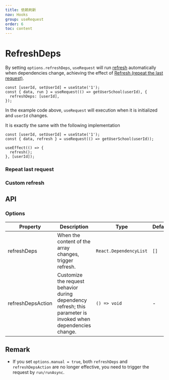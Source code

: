 ```yaml
---
title: 依赖刷新
nav: Hooks
group: useRequest
order: 6
toc: content
---
```


# RefreshDeps

By setting `options.refreshDeps`, `useRequest` will run [refresh](https://ahooks.js.org/hooks/use-request/basic/#result) automatically when dependencies change, achieving the effect of [Refresh (repeat the last request)](https://ahooks.js.org/hooks/use-request/basic/#refresh-repeat-the-last-request).

```tsx | pure
const [userId, setUserId] = useState('1');
const { data, run } = useRequest(() => getUserSchool(userId), {
  refreshDeps: [userId],
});
```

In the example code above, `useRequest` will execution when it is initialized and `userId` changes.

It is exactly the same with the following implementation

```tsx | pure
const [userId, setUserId] = useState('1');
const { data, refresh } = useRequest(() => getUserSchool(userId));

useEffect(() => {
  refresh();
}, [userId]);
```

### Repeat last request

<code src="./demo/refreshDeps.tsx"></code>

### Custom refresh

<code src="./demo/refreshDepsAction.tsx"></code>

## API

### Options

| Property          | Description                                                                                                   | Type                   | Default |
| ----------------- | ------------------------------------------------------------------------------------------------------------- | ---------------------- | ------- |
| refreshDeps       | When the content of the array changes, trigger refresh.                                                       | `React.DependencyList` | `[]`    |
| refreshDepsAction | Customize the request behavior during dependency refresh; this parameter is invoked when dependencies change. | `() => void`           | -       |

## Remark

- If you set `options.manual = true`, both `refreshDeps` and `refreshDepsAction` are no longer effective, you need to trigger the request by `run/runAsync`.

